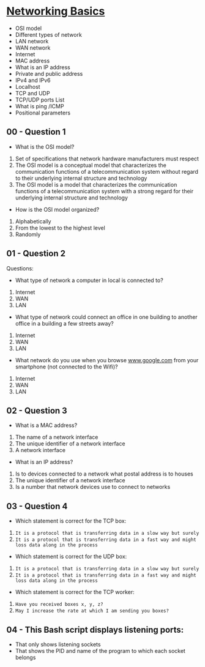 # <ins>Networking Basics</ins>

- OSI model
- Different types of network
- LAN network
- WAN network
- Internet
- MAC address
- What is an IP address
- Private and public address
- IPv4 and IPv6
- Localhost
- TCP and UDP
- TCP/UDP ports List
- What is ping /ICMP
- Positional parameters

## 00 - Question 1
- What is the OSI model?

1. Set of specifications that network hardware manufacturers must respect
2. The OSI model is a conceptual model that characterizes the communication functions of a telecommunication system without regard to their underlying internal structure and technology
3. The OSI model is a model that characterizes the communication functions of a telecommunication system with a strong regard for their underlying internal structure and technology
- How is the OSI model organized?

1. Alphabetically
2. From the lowest to the highest level
3. Randomly

## 01 - Question 2
Questions:

- What type of network a computer in local is connected to?

1. Internet
2. WAN
3. LAN
- What type of network could connect an office in one building to another office in a building a few streets away?

1. Internet
2. WAN
3. LAN
- What network do you use when you browse www.google.com from your smartphone (not connected to the Wifi)?

1. Internet
2. WAN
3. LAN

## 02 - Question 3

- What is a MAC address?

1. The name of a network interface
2. The unique identifier of a network interface
3. A network interface
- What is an IP address?

1. Is to devices connected to a network what postal address is to houses
2. The unique identifier of a network interface
3. Is a number that network devices use to connect to networks

## 03 - Question 4
- Which statement is correct for the TCP box:
1. `It is a protocol that is transferring data in a slow way but surely`
2. `It is a protocol that is transferring data in a fast way and might loss data along in the process`
- Which statement is correct for the UDP box:
1. `It is a protocol that is transferring data in a slow way but surely`
2. `It is a protocol that is transferring data in a fast way and might loss data along in the process`
- Which statement is correct for the TCP worker:
1. `Have you received boxes x, y, z?`
2. `May I increase the rate at which I am sending you boxes?`

## 04 - This Bash script displays listening ports:
- That only shows listening sockets
- That shows the PID and name of the program to which each socket belongs
